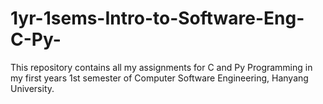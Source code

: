 # 1yr-1sems-Intro-to-Software-Eng-C-Py-

This repository contains all my assignments for C and Py Programming in my first years 1st semester of Computer Software Engineering, Hanyang University.
